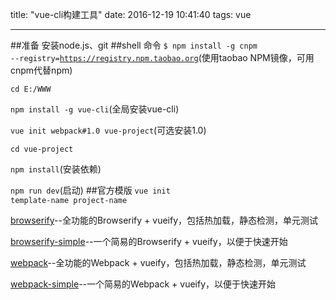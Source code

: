 title: "vue-cli构建工具"
date: 2016-12-19 10:41:40
tags: vue

---
##准备
安装node.js、git
##shell 命令
<code>$ npm install -g cnpm --registry=https://registry.npm.taobao.org</code>(使用taobao NPM镜像，可用cnpm代替npm)

<code>cd E:/WWW</code>

<code>npm install -g vue-cli</code>(全局安装vue-cli)

<code>vue init webpack#1.0 vue-project</code>(可选安装1.0)

<code>cd vue-project</code>

<code>npm install</code>(安装依赖)

<code>npm run dev</code>(启动)
##官方模版
<code>vue init template-name project-name</code>

[browserify](https://github.com/vuejs-templates/browserify)--全功能的Browserify + vueify，包括热加载，静态检测，单元测试

[browserify-simple](https://github.com/vuejs-templates/browserify-simple)--一个简易的Browserify + vueify，以便于快速开始

[webpack](https://github.com/vuejs-templates/webpack)--全功能的Webpack + vueify，包括热加载，静态检测，单元测试

[webpack-simple](https://github.com/vuejs-templates/webpack-simple)--一个简易的Webpack + vueify，以便于快速开始